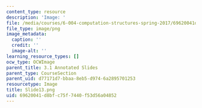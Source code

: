 ```yaml
---
content_type: resource
description: 'Image: '
file: /media/courses/6-004-computation-structures-spring-2017/69620041d8bfc75f7440f53d56a04852_Slide13.png
file_type: image/png
image_metadata:
  caption: ''
  credit: ''
  image-alt: ''
learning_resource_types: []
ocw_type: OCWImage
parent_title: 3.1 Annotated Slides
parent_type: CourseSection
parent_uid: d77171d7-bbaa-8eb5-d974-6a2895701253
resourcetype: Image
title: Slide13.png
uid: 69620041-d8bf-c75f-7440-f53d56a04852
---
```

